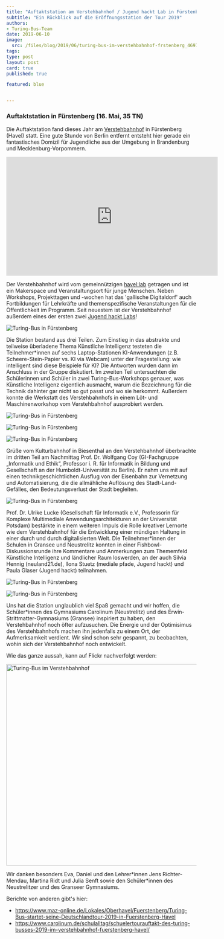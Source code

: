```yaml
---
title: "Auftaktstation am Verstehbahnhof / Jugend hackt Lab in Fürstenberg"
subtitle: "Ein Rückblick auf die Eröffnungsstation der Tour 2019"
authors:
- Turing-Bus-Team
date: 2019-06-10
image:
  src: /files/blog/2019/06/turing-bus-im-verstehbahnhof-frstenberg_46975119895_o-sm.jpg
tags:
type: post
layout: post
card: true
published: true

featured: blue


---
```


### Auftaktstation in Fürstenberg (16. Mai, 35 TN)



Die Auftaktstation fand dieses Jahr am [Verstehbahnhof](https://www.verstehbahnhof.de/) in Fürstenberg (Havel) statt. Eine gute Stunde von Berlin entfernt entsteht hier gerade ein fantastisches Domizil für Jugendliche aus der Umgebung in Brandenburg und Mecklenburg-Vorpommern. 

<iframe width="560" height="315" src="https://www.youtube.com/embed/kUdoNUkL76g" frameborder="0" allow="accelerometer; autoplay; encrypted-media; gyroscope; picture-in-picture" allowfullscreen></iframe>



Der Verstehbahnhof wird vom gemeinnützigen [havel:lab](https://www.havellab.org/) getragen und ist ein Makerspace und Veranstaltungsort für junge Menschen. Neben Workshops, Projekttagen und -wochen hat das 'gallische Digitaldorf' auch Fortbildungen für Lehrkräfte und themenspezifische Veranstaltungen für die Öffentlichkeit im Programm. Seit neuestem ist der Verstehbahnhof außerdem eines der ersten zwei [Jugend hackt Labs](https://jugendhackt.org/lab-vorstellung-der-verstehbahnhof-in-fuerstenberg-havel/)!  

![Turing-Bus in Fürstenberg](/files/blog/2019/06/turing-bus-im-verstehbahnhof-frstenberg_46975119245_o-sm.jpg)

Die Station bestand aus drei Teilen. Zum Einstieg in das abstrakte und teilweise überladene Thema Künstliche Intelligenz testeten die Teilnehmer*innen auf sechs Laptop-Stationen KI-Anwendungen (z.B. Scheere-Stein-Papier vs. KI via Webcam) unter der Fragestellung: wie intelligent sind diese Beispiele für KI? Die Antworten wurden dann im Anschluss in der Gruppe diskutiert. Im zweiten Teil untersuchten die Schülerinnen und Schüler in zwei Turing-Bus-Workshops genauer, was Künstliche Intelligenz eigentlich ausmacht, warum die Bezeichnung für die Technik dahinter gar nicht so gut passt und wo sie herkommt. Außerdem konnte die Werkstatt des Verstehbahnhofs in einem Löt- und Maschinenworkshop vom Verstehbahnhof ausprobiert werden.

![Turing-Bus in Fürstenberg](/files/blog/2019/06/turing-bus-im-verstehbahnhof-frstenberg_46975119895_o-sm.jpg)

![Turing-Bus in Fürstenberg](/files/blog/2019/06/turing-bus-im-verstehbahnhof-frstenberg_40923806023_o-sm.jpg)

![Turing-Bus in Fürstenberg](/files/blog/2019/06/turing-bus-im-verstehbahnhof-frstenberg_40924819573_o-sm.jpg)

Grüße vom Kulturbahnhof in Biesenthal an den Verstehbahnhof überbrachte im dritten Teil am Nachmittag Prof. Dr. Wolfgang Coy (GI-Fachgruppe „Informatik und Ethik“, Professor i. R. für Informatik in Bildung und Gesellschaft an der Humboldt-Universität zu Berlin). Er nahm uns mit auf einen technikgeschichtlichen Ausflug von der Eisenbahn zur Vernetzung und Automatisierung, die die allmähliche Auflösung des Stadt-Land-Gefälles, den Bedeutungsverlust der Stadt begleiten. 

![Turing-Bus in Fürstenberg](/files/blog/2019/06/turing-bus-im-verstehbahnhof-frstenberg_47101897424_o-sm.jpg)

Prof. Dr. Ulrike Lucke (Gesellschaft für Informatik e.V., Professorin für Komplexe Multimediale Anwendungsarchitekturen an der Universität Potsdam) bestärkte in einem weiteren Impuls die Rolle kreativer Lernorte wie dem Verstehbahnhof für die Entwicklung einer mündigen Haltung in einer durch und durch digitalisierten Welt. Die Teilnehmer\*innen der Schulen in Gransee und Neustrelitz konnten in einer Fishbowl-Diskussionsrunde ihre Kommentare und Anmerkungen zum Thememfeld Künstliche Intelligenz und ländlicher Raum loswerden, an der auch Silvia Hennig (neuland21.de), Ilona Stuetz (mediale pfade, Jugend hackt) und Paula Glaser (Jugend hackt) teilnahmen. 

![Turing-Bus in Fürstenberg](/files/blog/2019/06/turing-bus-im-verstehbahnhof-frstenberg_40924897903_o-sm.jpg)

![Turing-Bus in Fürstenberg](/files/blog/2019/06/turing-bus-im-verstehbahnhof-frstenberg_46975112165_o-sm.jpg)




Uns hat die Station unglaublich viel Spaß gemacht und wir hoffen, die Schüler\*innen des Gymnasiums Carolinum (Neustrelitz) und des Erwin-Strittmatter-Gymnasiums (Gransee) inspiriert zu haben, den Verstehbahnhof noch öfter aufzusuchen. Die Energie und der Optimisimus des Verstehbahnhofs machen ihn jedenfalls zu einem  Ort, der Aufmerksamkeit verdient. Wir sind schon sehr gespannt, zu beobachten, wohin sich der Verstehbahnhof noch entwickelt.   

Wie das ganze aussah, kann auf Flickr nachverfolgt werden: 

<a data-flickr-embed="true"  href="https://www.flickr.com/photos/okfde/albums/72157705194338012" title="Turing-Bus im Verstehbahnhof"><img src="https://live.staticflickr.com/65535/47838179942_707aa3dcc7_c.jpg" width="800" height="534" alt="Turing-Bus im Verstehbahnhof"></a><script async src="//embedr.flickr.com/assets/client-code.js" charset="utf-8"></script> 

Wir danken besonders Eva, Daniel und den Lehrer\*innen Jens Richter-Mendau, Martina Ridt und Julia Senft sowie den Schüler\*innen des Neustrelitzer und des Granseer Gymnasiums.

Berichte von anderen gibt's hier:

* https://www.maz-online.de/Lokales/Oberhavel/Fuerstenberg/Turing-Bus-startet-seine-Deutschlandtour-2019-in-Fuerstenberg-Havel
* https://www.carolinum.de/schulalltag/schuelertourauftakt-des-turing-busses-2019-im-verstehbahnhof-fuerstenberg-havel/